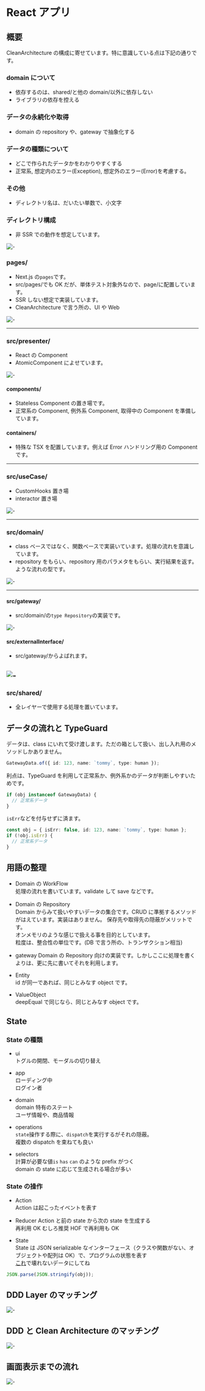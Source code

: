# React アプリ

## 概要

CleanArchitecture の構成に寄せています。特に意識している点は下記の通りです。

### domain について

- 依存するのは、shared/と他の domain/以外に依存しない
- ライブラリの依存を控える

### データの永続化や取得

- domain の repository や、gateway で抽象化する

### データの種類について

- どこで作られたデータかをわかりやすくする
- 正常系, 想定内のエラー(Exception), 想定外のエラー(Error)を考慮する。

### その他

- ディレクトリ名は、だいたい単数で、小文字

### ディレクトリ構成

- 非 SSR での動作を想定しています。

![-](./doc/madge/graph.svg)

### pages/

- Next.js の`pages`です。
- src/pages/でも OK だが、単体テスト対象外なので、page/に配置しています。
- SSR しない想定で実装しています。
- CleanArchitecture で言う所の、UI や Web

![-](./doc/madge/pages/graph.svg)

---

### src/presenter/

- React の Component
- AtomicComponent によせています。

![-](./doc/madge/presenter/graph.svg)

#### components/

- Stateless Component の置き場です。
- 正常系の Component, 例外系 Component, 取得中の Component を準備しています。

#### containers/

- 特殊な TSX を配置しています。例えば Error ハンドリング用の Component です。

---

### src/useCase/

- CustomHooks 置き場
- interactor 置き場

![-](./doc/madge/useCase/graph.svg)

---

### src/domain/

- class ベースではなく、関数ベースで実装いています。処理の流れを意識しています。
- repository をもらい、repository 用のパラメタをもらい、実行結果を返す。ような流れの型です。

![-](./doc/madge/domain/graph.svg)

---

#### src/gateway/

- src/domain/の`type Repository`の実装です。

![-](./doc/madge/gateway/graph.svg)

#### src/externalInterface/

- src/gateway/からよばれます。

## ![-](./doc/madge/externalInterface/graph.svg)

### src/shared/

- 全レイヤーで使用する処理を置いています。

## データの流れと TypeGuard

データは、class にいれて受け渡します。ただの箱として扱い、出し入れ用のメソッドしかありません。

```ts
GatewayData.of({ id: 123, name: `tommy`, type: human });
```

利点は、TypeGuard を利用して正常系か、例外系かのデータが判断しやすいためです。

```ts
if (obj instanceof GatewayData) {
  // 正常系データ
}
```

`isErr`などを付与せずに済ます。

```ts
const obj = { isErr: false, id: 123, name: `tommy`, type: human };
if (!obj.isErr) {
  // 正常系データ
}
```

## 用語の整理

- Domain の WorkFlow  
  処理の流れを書いています。validate して save などです。

- Domain の Repository  
  Domain からみて扱いやすいデータの集合です。CRUD に準拠するメソッドがはえています。実装はありません。
  保存先や取得先の隠蔽がメリットです。  
  オンメモリのような感じで扱える事を目的としています。  
  粒度は、整合性の単位です。(DB で言う所の、トランザクション相当)

- gateway
  Domain の Repository 向けの実装です。しかしここに処理を書くよりは、更に先に書いてそれを利用します。

- Entity  
  id が同一であれば、同じとみなす object です。

- ValueObject  
  deepEqual で同じなら、同じとみなす object です。

## State

### State の種類

- ui  
  トグルの開閉、モーダルの切り替え

- app  
  ローディング中  
  ログイン者

- domain  
  domain 特有のステート  
  ユーザ情報や、商品情報

- operations  
  `state`操作する際に、`dispatch`を実行するがそれの隠蔽。  
  複数の dispatch を束ねても良い

- selectors  
  計算が必要な値`is` `has` `can` のような prefix がつく  
  domain の state に応じて生成される場合が多い

### State の操作

- Action  
  Action は起こったイベントを表す

- Reducer
  Action と前の state から次の state を生成する  
  再利用 OK むしろ推奨 HOF で再利用も OK

- State  
  State は JSON serializable なインターフェース（クラスや関数がない、オブジェクトや配列は OK）で、プログラムの状態を表す  
  [これ](https://stackoverflow.com/questions/122102/what-is-the-most-efficient-way-to-deep-clone-an-object-in-javascript/122704#122704)で壊れないデータにしてね

```js
JSON.parse(JSON.stringify(obj));
```

## DDD Layer のマッチング

![-](./doc/img/dddlayers.png)

## DDD と Clean Architecture のマッチング

![-](./doc/img/layer.png.png)

## 画面表示までの流れ

![-](./doc/img/CleanArchitecture.png)
